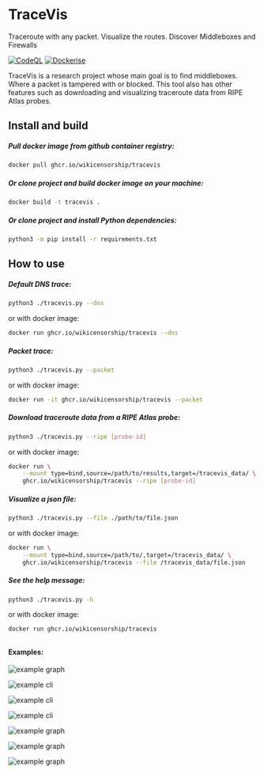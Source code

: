 # TraceVis
Traceroute with any packet. Visualize the routes. Discover Middleboxes and Firewalls

[![CodeQL](https://github.com/wikicensorship/tracevis/actions/workflows/codeql-analysis.yml/badge.svg)](https://github.com/wikicensorship/tracevis/actions/workflows/codeql-analysis.yml)
[![Dockerise](https://github.com/wikicensorship/tracevis/actions/workflows/docker.yml/badge.svg)](https://github.com/wikicensorship/tracevis/actions/workflows/docker.yml)

TraceVis is a research project whose main goal is to find middleboxes. Where a packet is tampered with or blocked. This tool also has other features such as downloading and visualizing traceroute data from RIPE Atlas probes.

## Install and build

##### Pull docker image from github container registry:

```sh
docker pull ghcr.io/wikicensorship/tracevis
```

##### Or clone project and build docker image on your machine:

```sh
docker build -t tracevis .
```

##### Or clone project and install Python dependencies:

```sh
python3 -m pip install -r requirements.txt
```

## How to use

##### Default DNS trace:

```sh
python3 ./tracevis.py --dns
```

or with docker image:

```sh
docker run ghcr.io/wikicensorship/tracevis --dns
```

##### Packet trace:

```sh
python3 ./tracevis.py --packet
```

or with docker image:

```sh
docker run -it ghcr.io/wikicensorship/tracevis --packet
```

##### Download traceroute data from a RIPE Atlas probe:

```sh
python3 ./tracevis.py --ripe [probe-id]
```

or with docker image:

```sh  
docker run \
    --mount type=bind,source=/path/to/results,target=/tracevis_data/ \
    ghcr.io/wikicensorship/tracevis --ripe [probe-id]
```

##### Visualize a json file:

```sh
python3 ./tracevis.py --file ./path/to/file.json
```

or with docker image:

```sh
docker run \
    --mount type=bind,source=/path/to/,target=/tracevis_data/ \
    ghcr.io/wikicensorship/tracevis --file /tracevis_data/file.json
```

##### See the help message: 

```sh
python3 ./tracevis.py -h
```

or with docker image:

```sh
docker run ghcr.io/wikicensorship/tracevis
```

##

#### Examples:

![example graph](https://user-images.githubusercontent.com/12384263/144353391-b7add54f-ef8b-48e0-988f-8c64b95dca76.png)

![example cli](https://user-images.githubusercontent.com/12384263/137825581-e2bd4bdb-874f-4fad-9a54-6c39beab0398.png)

![example cli](https://user-images.githubusercontent.com/12384263/137825216-e76ddeaa-0592-422b-a08b-bd44329a6934.png)

![example cli](https://user-images.githubusercontent.com/12384263/144353450-4c6fd048-4353-482c-9571-523ad68eda30.png)

![example graph](https://user-images.githubusercontent.com/12384263/137825263-b5bc658e-a5af-47e3-9839-d1c75fa6be1b.png)

![example graph](https://user-images.githubusercontent.com/12384263/144697205-471b83a1-b98b-4b9f-8860-d8649a3d3e90.png)

![example graph](https://user-images.githubusercontent.com/12384263/144353412-37214aaa-040d-4b1f-a4b5-b812b96b1521.png)


